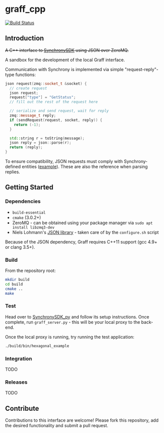 # graff_cpp

[![Build Status](https://travis-ci.org/pvazteixeira/graff_cpp.svg?branch=master)](https://travis-ci.org/pvazteixeira/graff_cpp)

## Introduction

~~A C++ interface to [SynchronySDK](https://github.com/nicrip/SynchronySDK_py) using JSON over ZeroMQ.~~

A sandbox for the development of the local Graff interface.


Communication with Synchrony is implemented via simple "request-reply"-type functions:

```c++
json request(zmq::socket_t &socket) {
  // create request
  json request;
  request["type"] = "GetStatus";
  // fill out the rest of the request here

  // serialize and send request, wait for reply
  zmq::message_t reply;
  if (sendRequest(request, socket, reply)) { 
    return (-1);
  }

  std::string r = toString(message);
  json reply = json::parse(r);
  return (reply);
}
```

To ensure compatibility, JSON requests must comply with Synchrony-defined entities ([example](https://github.com/GearsAD/SynchronySDK.jl/blob/master/src/entities/Session.jl)). These are also the reference when parsing replies.

## Getting Started

### Dependencies

 * `build-essential`
 * `cmake` (3.0.2+)
 * ZeroMQ - can be obtained using your package manager via `sudo apt install libzmq3-dev`
 * Niels Lohmann's [JSON library](https://github.com/nlohmann/json) - taken care of by the `configure.sh` script

Because of the JSON dependency, Graff requires C++11 support (gcc 4.9+ or clang 3.5+).

### Build 

From the repository root:

```sh
mkdir build
cd build
cmake ..
make
```

### Test

Head over to [SynchronySDK_py](https://github.com/nicrip/SynchronySDK_py) and follow its setup instructions. Once complete, run `graff_server.py` - this will be your local proxy to the back-end.

Once the local proxy is running, try running the test application:

```sh
./build/bin/hexagonal_example
```

### Integration
TODO

### Releases
TODO

## Contribute

Contributions to this interface are welcome! Please fork this repository, add the desired functionality and submit a pull request.



